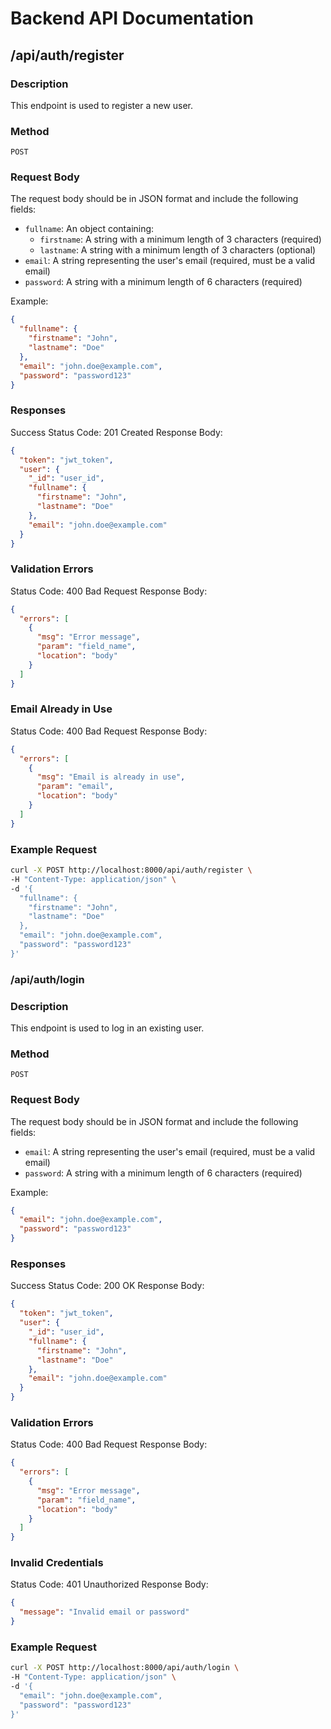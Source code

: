 # Backend API Documentation

## /api/auth/register

### Description
This endpoint is used to register a new user.

### Method
`POST`

### Request Body
The request body should be in JSON format and include the following fields:

- `fullname`: An object containing:
  - `firstname`: A string with a minimum length of 3 characters (required)
  - `lastname`: A string with a minimum length of 3 characters (optional)
- `email`: A string representing the user's email (required, must be a valid email)
- `password`: A string with a minimum length of 6 characters (required)

Example:
```json
{
  "fullname": {
    "firstname": "John",
    "lastname": "Doe"
  },
  "email": "john.doe@example.com",
  "password": "password123"
}
```

### Responses
Success
Status Code: 201 Created
Response Body:
```json
{
  "token": "jwt_token",
  "user": {
    "_id": "user_id",
    "fullname": {
      "firstname": "John",
      "lastname": "Doe"
    },
    "email": "john.doe@example.com"
  }
}
```

### Validation Errors
Status Code: 400 Bad Request
Response Body:
```json
{
  "errors": [
    {
      "msg": "Error message",
      "param": "field_name",
      "location": "body"
    }
  ]
}
```

### Email Already in Use
Status Code: 400 Bad Request
Response Body:
```json
{
  "errors": [
    {
      "msg": "Email is already in use",
      "param": "email",
      "location": "body"
    }
  ]
}
```

### Example Request

```bash
curl -X POST http://localhost:8000/api/auth/register \
-H "Content-Type: application/json" \
-d '{
  "fullname": {
    "firstname": "John",
    "lastname": "Doe"
  },
  "email": "john.doe@example.com",
  "password": "password123"
}'
```


### /api/auth/login

### Description
This endpoint is used to log in an existing user.

### Method
`POST`

### Request Body
The request body should be in JSON format and include the following fields:

- `email`: A string representing the user's email (required, must be a valid email)
- `password`: A string with a minimum length of 6 characters (required)

Example:
```json
{
  "email": "john.doe@example.com",
  "password": "password123"
}
```

### Responses
Success
Status Code: 200 OK
Response Body:
```json
{
  "token": "jwt_token",
  "user": {
    "_id": "user_id",
    "fullname": {
      "firstname": "John",
      "lastname": "Doe"
    },
    "email": "john.doe@example.com"
  }
}
```

### Validation Errors
Status Code: 400 Bad Request
Response Body:
```json
{
  "errors": [
    {
      "msg": "Error message",
      "param": "field_name",
      "location": "body"
    }
  ]
}
```

### Invalid Credentials
Status Code: 401 Unauthorized
Response Body:
```json
{
  "message": "Invalid email or password"
}
```

### Example Request

```bash
curl -X POST http://localhost:8000/api/auth/login \
-H "Content-Type: application/json" \
-d '{
  "email": "john.doe@example.com",
  "password": "password123"
}'
```
